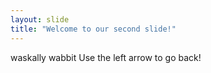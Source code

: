 ```yaml
---
layout: slide
title: "Welcome to our second slide!"
---
```

waskally wabbit
Use the left arrow to go back!
